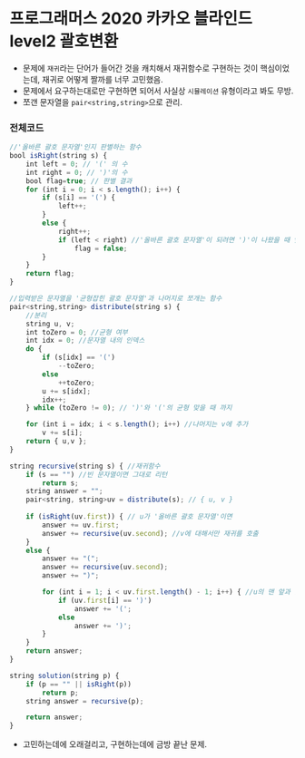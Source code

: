 # 프로그래머스 2020 카카오 블라인드 level2 괄호변환
- 문제에 `재귀`라는 단어가 들어간 것을 캐치해서 재귀함수로 구현하는 것이 핵심이었는데, 재귀로 어떻게 짤까를 너무 고민했음.
- 문제에서 요구하는대로만 구현하면 되어서 사실상 `시뮬레이션` 유형이라고 봐도 무방.
- 쪼갠 문자열을 `pair<string,string>`으로 관리.

### 전체코드
```jsx
//'올바른 괄호 문자열'인지 판별하는 함수
bool isRight(string s) {
	int left = 0; // '(' 의 수
	int right = 0; // ')'의 수
	bool flag=true; // 판별 결과
	for (int i = 0; i < s.length(); i++) {
		if (s[i] == '(') {
			left++;
		}
		else {
			right++;
			if (left < right) //'올바른 괄호 문자열'이 되려면 ')'이 나왔을 때 앞서 나온 '('들의 개수보다 적어야 한다.
				flag = false;
		}
	}
	return flag;
}

//입력받은 문자열을 '균형잡힌 괄호 문자열'과 나머지로 쪼개는 함수
pair<string,string> distribute(string s) {
	//분리
	string u, v;
	int toZero = 0; //균형 여부 
	int idx = 0; //문자열 내의 인덱스
	do {
		if (s[idx] == '(')
			--toZero;
		else
			++toZero;
		u += s[idx];
		idx++;
	} while (toZero != 0); // ')'와 '('의 균형 맞을 때 까지

	for (int i = idx; i < s.length(); i++) //나머지는 v에 추가
		v += s[i];
	return { u,v };
}

string recursive(string s) { //재귀함수 
	if (s == "") //빈 문자열이면 그대로 리턴
		return s;
	string answer = "";
	pair<string, string>uv = distribute(s); // { u, v }
  
	if (isRight(uv.first)) { // u가 '올바른 괄호 문자열'이면
		answer += uv.first;
		answer += recursive(uv.second); //v에 대해서만 재귀를 호출
	}
	else {
		answer += "(";
		answer += recursive(uv.second);
		answer += ")";

		for (int i = 1; i < uv.first.length() - 1; i++) { //u의 맨 앞과 끝을 제거하고 나머지의 기호를 뒤집음
			if (uv.first[i] == ')')
				answer += '(';
			else
				answer += ')';
		}
	}
	return answer;
}

string solution(string p) {
	if (p == "" || isRight(p))
		return p;
	string answer = recursive(p);

	return answer;
}
```
- 고민하는데에 오래걸리고, 구현하는데에 금방 끝난 문제.
